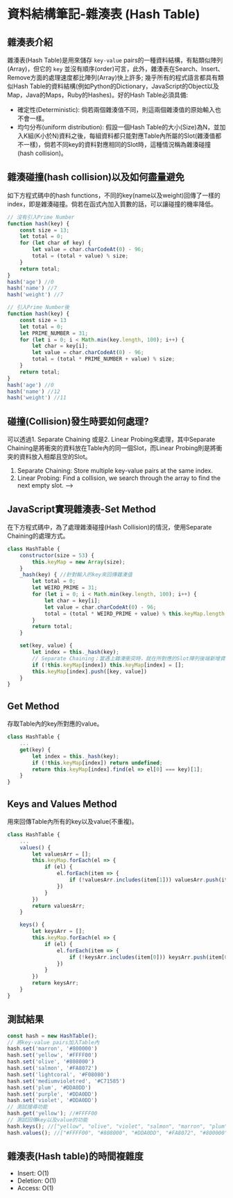 # 資料結構筆記-雜湊表 (Hash Table)

## 雜湊表介紹

雜湊表(Hash Table)是用來儲存 `key-value` pairs的一種資料結構，有點類似陣列(Array)，但它的 `key` 並沒有順序(order)可言，此外，雜湊表在Search、Insert、Remove方面的處理速度都比陣列(Array)快上許多; 幾乎所有的程式語言都具有類似Hash Table的資料結構(例如Python的Dictionary，JavaScript的Object以及Map，Java的Maps，Ruby的Hashes)。好的Hash Table必須具備:

* 確定性(Deterministic): 倘若兩個雜湊值不同，則這兩個雜湊值的原始輸入也不會一樣。
* 均勻分布(uniform distribution): 假設一個Hash Table的大小(Size)為N，並加入K組(K小於N)資料之後，每組資料都只能對應Table內所屬的Slot(雜湊值都不一樣)，倘若不同key的資料對應相同的Slot時，這種情況稱為雜湊碰撞(hash collision)。

## 雜湊碰撞(hash collision)以及如何盡量避免

如下方程式碼中的hash functions，不同的key(name以及weight)回傳了一樣的index，即是雜湊碰撞。倘若在函式內加入質數的話，可以讓碰撞的機率降低。

```js
// 沒有引入Prime Number
function hash(key) {
    const size = 13;
    let total = 0;
    for (let char of key) {
        let value = char.charCodeAt(0) - 96;
        total = (total + value) % size;
    }
    return total;
}
hash('age') //0
hash('name') //7 
hash('weight') //7
```

```js
// 引入Prime Number後
function hash(key) {
    const size = 13
    let total = 0;
    let PRIME_NUMBER = 31;
    for (let i = 0; i < Math.min(key.length, 100); i++) {
        let char = key[i];
        let value = char.charCodeAt(0) - 96;
        total = (total * PRIME_NUMBER + value) % size;
    }
    return total;
}
hash('age') //0
hash('name') //12
hash('weight') //11
```

## 碰撞(Collision)發生時要如何處理?

可以透過1. Separate Chaining 或是2. Linear Probing來處理，其中Separate Chaining是將衝突的資料放在Table內的同一個Slot，而Linear Probing則是將衝突的資料放入相鄰且空的Slot。

1. Separate Chaining: Store multiple key-value pairs at the same index.
2. Linear Probing: Find a collision, we search through the array to find the next empty slot. -->

## JavaScript實現雜湊表-Set Method

在下方程式碼中，為了處理雜湊碰撞(Hash Collision)的情況，使用Separate Chaining的處理方式。

```js
class HashTable {
    constructor(size = 53) {
        this.keyMap = new Array(size);
    }
    _hash(key) { //針對輸入的key來回傳雜湊值
        let total = 0;
        let WEIRD_PRIME = 31;
        for (let i = 0; i < Math.min(key.length, 100); i++) {
            let char = key[i];
            let value = char.charCodeAt(0) - 96;
            total = (total * WEIRD_PRIME + value) % this.keyMap.length
        }
        return total;
    }

    set(key, value) {
        let index = this._hash(key);
        // Separate Chaining；當遇上雜湊衝突時，就在所對應的Slot陣列後端新增資料
        if (!this.keyMap[index]) this.keyMap[index] = []; 
        this.keyMap[index].push([key, value])
    }
}
```
## Get Method
存取Table內的key所對應的value。
```js
class HashTable {
    ...
    get(key) {
        let index = this._hash(key);
        if (!this.keyMap[index]) return undefined;
        return this.keyMap[index].find(el => el[0] === key)[1];
    }
}
```

## Keys and Values Method
用來回傳Table內所有的key以及value(不重複)。
```js
class HashTable {
    ...
    values() {
        let valuesArr = [];
        this.keyMap.forEach(el => {
            if (el) {
                el.forEach(item => {
                    if (!valuesArr.includes(item[1])) valuesArr.push(item[1])
                })
            }
        })
        return valuesArr;
    }

    keys() {
        let keysArr = [];
        this.keyMap.forEach(el => {
            if (el) {
                el.forEach(item => {
                    if (!keysArr.includes(item[0])) keysArr.push(item[0])
                })
            }
        })
        return keysArr;
    }
}
```

## 測試結果

```js
const hash = new HashTable();
// 將key-value pairs加入Table內
hash.set('marron', '#800000')
hash.set('yellow', '#FFFF00')
hash.set('olive', '#808000')
hash.set('salmon', '#FA8072')
hash.set('lightcoral', '#F08080')
hash.set('mediumvioletred', '#C71585')
hash.set('plum', '#DDA0DD')
hash.set('purple', '#DDA0DD')
hash.set('violet', '#DDA0DD')
// 測試搜尋功能
hash.get('yellow'); //#FFFF00
// 測試回傳key以及value的功能
hash.keys(); //["yellow", "olive", "violet", "salmon", "marron", "plum", "lightcoral", "mediumvioletred", "purple"]
hash.values(); //["#FFFF00", "#808000", "#DDA0DD", "#FA8072", "#800000", "#F08080", "#C71585"]
```

## 雜湊表(Hash table)的時間複雜度

* Insert: O(1)
* Deletion: O(1)
* Access: O(1)

<!-- 

* Hash tables are used to store key-value pairs.
* They are likearrays, but the keys are not ordered.
* Unlike arrays, hash tables are fast for all of the following operations: finding values, adding new values, and removing values!

Nearly every programming language has some sort of hash table data structure. Because of their speed, has talbes are very commonly used! Python has Dictionaries, Javascript has Objects and Maps, Java, Go & Scala have Maps, Ruby has Hashes.

 ## What makes a good hash?
 * Fast (constant time).
 * Doesn't cluster outputs at specific indices, but distributes uniformly.
 * Deterministic (same input yeilds same output).

## Dealing with Collisions

1. Separate Chaining: Store multiple key-value pairs at the same index.
2. Linear Probing: Find a collision, we search through the array to find the next empty slot. -->
